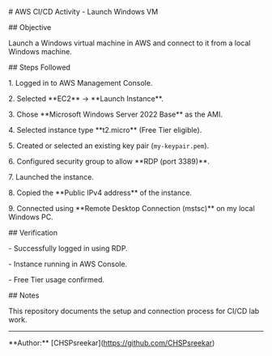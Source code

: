 \# AWS CI/CD Activity - Launch Windows VM



\## Objective

Launch a Windows virtual machine in AWS and connect to it from a local Windows machine.



\## Steps Followed

1\. Logged in to AWS Management Console.

2\. Selected \*\*EC2\*\* → \*\*Launch Instance\*\*.

3\. Chose \*\*Microsoft Windows Server 2022 Base\*\* as the AMI.

4\. Selected instance type \*\*t2.micro\*\* (Free Tier eligible).

5\. Created or selected an existing key pair (`my-keypair.pem`).

6\. Configured security group to allow \*\*RDP (port 3389)\*\*.

7\. Launched the instance.

8\. Copied the \*\*Public IPv4 address\*\* of the instance.

9\. Connected using \*\*Remote Desktop Connection (mstsc)\*\* on my local Windows PC.



\## Verification

\- Successfully logged in using RDP.

\- Instance running in AWS Console.

\- Free Tier usage confirmed.



\## Notes

This repository documents the setup and connection process for CI/CD lab work.



---



\*\*Author:\*\* \[CHSPsreekar](https://github.com/CHSPsreekar)

